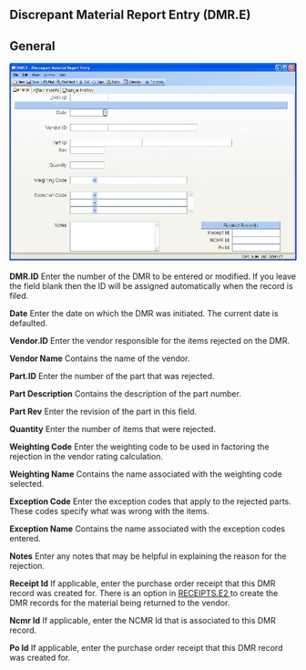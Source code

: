 ##  Discrepant Material Report Entry (DMR.E)

<PageHeader />

##  General

![](./DMR-E-1.jpg)

**DMR.ID** Enter the number of the DMR to be entered or modified. If you leave
the field blank then the ID will be assigned automatically when the record is
filed.  
  
**Date** Enter the date on which the DMR was initiated. The current date is
defaulted.  
  
**Vendor.ID** Enter the vendor responsible for the items rejected on the DMR.  
  
**Vendor Name** Contains the name of the vendor.  
  
**Part.ID** Enter the number of the part that was rejected.  
  
**Part Description** Contains the description of the part number.  
  
**Part Rev** Enter the revision of the part in this field.  
  
**Quantity** Enter the number of items that were rejected.  
  
**Weighting Code** Enter the weighting code to be used in factoring the
rejection in the vendor rating calculation.  
  
**Weighting Name** Contains the name associated with the weighting code
selected.  
  
**Exception Code** Enter the exception codes that apply to the rejected parts.
These codes specify what was wrong with the items.  
  
**Exception Name** Contains the name associated with the exception codes
entered.  
  
**Notes** Enter any notes that may be helpful in explaining the reason for the
rejection.  
  
**Receipt Id** If applicable, enter the purchase order receipt that this DMR record was created for. There is an option in [ RECEIPTS.E2 ](../../RECEIPTS-E2/README.md) to create the DMR records for the material being returned to the vendor.   
  
**Ncmr Id** If applicable, enter the NCMR Id that is associated to this DMR
record.  
  
**Po Id** If applicable, enter the purchase order receipt that this DMR record
was created for.  
  
  
<badge text= "Version 8.10.57" vertical="middle" />

<PageFooter />
